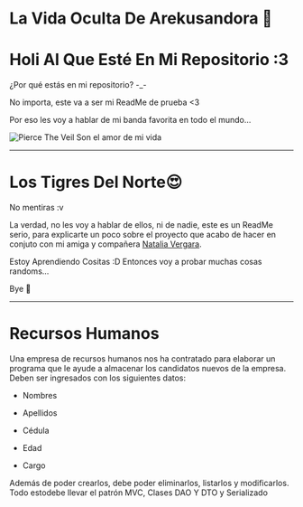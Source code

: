  
# La Vida Oculta De Arekusandora 🧛

# Holi Al Que Esté En Mi Repositorio :3

¿Por qué estás en mi repositorio? -_-

No importa, este va a ser mi ReadMe de prueba <3

Por eso les voy a hablar de mi banda favorita en todo el mundo...

![Pierce The Veil Son el amor de mi vida](https://i.pinimg.com/564x/50/50/30/505030940dd9b95511c5ca0fb5912991.jpg)

------------------------------------------------------------------------------------------------------------------

# Los Tigres Del Norte😍

No mentiras :v 

La verdad, no les voy a hablar de ellos, ni de nadie, este es un ReadMe serio, para explicarte un poco sobre el proyecto que acabo de hacer en conjuto con mi amiga  y compañera [Natalia Vergara](https://github.com/NatVerB).

Estoy Aprendiendo Cositas :D Entonces voy a probar muchas cosas randoms...

Bye 💋

-------------------------------------------------------------------------------------------------------------------
# Recursos Humanos

Una empresa de recursos humanos nos ha contratado para elaborar un programa que le ayude a almacenar los candidatos nuevos de la empresa. Deben ser ingresados con los siguientes datos:

 - Nombres

 - Apellidos

 - Cédula

 - Edad

 - Cargo

Además de poder crearlos, debe poder eliminarlos, listarlos y modificarlos. Todo estodebe llevar el patrón MVC, Clases DAO Y DTO y Serializado
